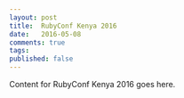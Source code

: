 ```yaml
---
layout: post
title:  RubyConf Kenya 2016
date:   2016-05-08
comments: true
tags: 
published: false
---
```

 
Content for RubyConf Kenya 2016 goes here.
 
